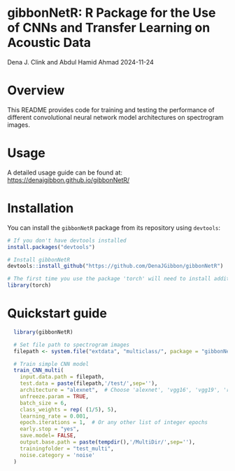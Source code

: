 gibbonNetR: R Package for the Use of CNNs and Transfer Learning on
Acoustic Data
================
Dena J. Clink and Abdul Hamid Ahmad
2024-11-24

# Overview

This README provides code for training and testing the performance of
different convolutional neural network model architectures on
spectrogram images.

# Usage

A detailed usage guide can be found at:
<https://denajgibbon.github.io/gibbonNetR/>

# Installation

You can install the `gibbonNetR` package from its repository using
`devtools`:

``` r
# If you don't have devtools installed
install.packages("devtools")

# Install gibbonNetR
devtools::install_github("https://github.com/DenaJGibbon/gibbonNetR")

# The first time you use the package 'torch' will need to install additional packages. You can start the process using the following:
library(torch)
```

# Quickstart guide

``` r
  library(gibbonNetR)

  # Set file path to spectrogram images  
  filepath <- system.file("extdata", "multiclass/", package = "gibbonNetR")

  # Train simple CNN model
  train_CNN_multi(
    input.data.path = filepath,
    test.data = paste(filepath,'/test/',sep=''),
    architecture = "alexnet",  # Choose 'alexnet', 'vgg16', 'vgg19', 'resnet18', 'resnet50', or 'resnet152'
    unfreeze.param = TRUE,
    batch_size = 6,
    class_weights = rep( (1/5), 5),
    learning_rate = 0.001,
    epoch.iterations = 1,  # Or any other list of integer epochs
    early.stop = "yes",
    save.model= FALSE,
    output.base.path = paste(tempdir(),'/MultiDir/',sep=''),
    trainingfolder = "test_multi",
    noise.category = 'noise'
  )
```
